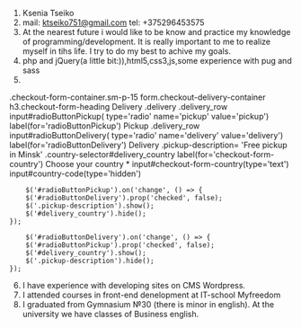 
1. Ksenia Tseiko
2. mail: ktseiko751@gmail.com
   tel: +375296453575
3. At the nearest future i would like to be know and practice my knowledge of programming/development. It is really important to me to realize myself in tihs life. I try to do my best to achive my goals. 
4. php and jQuery(a little bit:)),html5,css3,js,some experience with pug and sass
5. 
.checkout-form-container.sm-p-15
        form.checkout-delivery-container
            h3.checkout-form-heading Delivery
            .delivery
                .delivery_row
                    input#radioButtonPickup(
                        type='radio'
                        name='pickup'
                        value='pickup')
                    label(for='radioButtonPickup') Pickup
                .delivery_row
                    input#radioButtonDelivery(
                        type='radio'
                        name='delivery'
                        value='delivery')
                    label(for='radioButtonDelivery') Delivery
                .pickup-description= 'Free pickup in Minsk'
                .country-selector#delivery_country
                    label(for='checkout-form-country') Choose your country *
                    input#checkout-form-country(type='text')
                    input#country-code(type='hidden')
     
      
        $('#radioButtonPickup').on('change', () => {
        $('#radioButtonDelivery').prop('checked', false);
        $('.pickup-description').show();
        $('#delivery_country').hide();
    });

        $('#radioButtonDelivery').on('change', () => {
        $('#radioButtonPickup').prop('checked', false);
        $('#delivery_country').show();
        $('.pickup-description').hide();
    });
6. I have experience with developing sites on CMS Wordpress.
7. I attended courses in front-end denelopment at IT-school Myfreedom
8. I graduated from Gymnasium №30 (there is minor in english). At the university we have classes of Business english.
